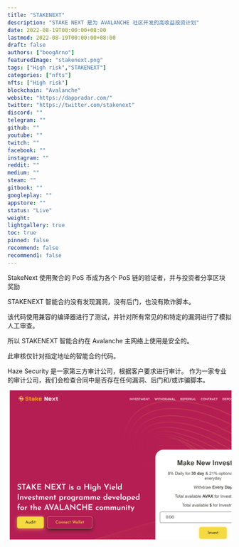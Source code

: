 ```yaml
---
title: "STAKENEXT"
description: "STAKE NEXT 是为 AVALANCHE 社区开发的高收益投资计划"
date: 2022-08-19T00:00:00+08:00
lastmod: 2022-08-19T00:00:00+08:00
draft: false
authors: ["boogArno"]
featuredImage: "stakenext.png"
tags: ["High risk","STAKENEXT"]
categories: ["nfts"]
nfts: ["High risk"]
blockchain: "Avalanche"
website: "https://dappradar.com/"
twitter: "https://twitter.com/stakenext"
discord: ""
telegram: ""
github: ""
youtube: ""
twitch: ""
facebook: ""
instagram: ""
reddit: ""
medium: ""
steam: ""
gitbook: ""
googleplay: ""
appstore: ""
status: "Live"
weight: 
lightgallery: true
toc: true
pinned: false
recommend: false
recommend1: false
---
```

StakeNext 使用聚合的 PoS 币成为各个 PoS 链的验证者，并与投资者分享区块奖励

STAKENEXT 智能合约没有发现漏洞，没有后门，也没有欺诈脚本。

 该代码使用兼容的编译器进行了测试，并针对所有常见的和特定的漏洞进行了模拟人工审查。

 所以 STAKENEXT 智能合约在 Avalanche 主网络上使用是安全的。

此审核仅针对指定地址的智能合约代码。

Haze Security 是一家第三方审计公司，根据客户要求进行审计。 作为一家专业的审计公司，我们会检查合同中是否存在任何漏洞、后门和/或诈骗脚本。

![stakenext-dapp-high-risk-avalanche-image1_515ea01a443db957baf6fc9432abaecf](stakenext-dapp-high-risk-avalanche-image1_515ea01a443db957baf6fc9432abaecf.png)